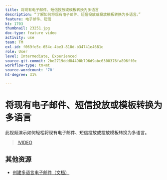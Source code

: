 ```yaml
---
title: 将现有电子邮件、短信投放或模板转换为多语言
description: “了解如何将现有电子邮件、短信投放或投放模板转换为多语言。”
feature: 电子邮件、短信
kt: 1703
thumbnail: 23251.jpg
doc-type: feature video
activity: use
team: TM
exl-id: f069fe5c-654c-4be3-818d-b34741e4681e
role: User
level: Intermediate, Experienced
source-git-commit: 2be2719ddd84490b796d9abc6300376fa896ff0c
workflow-type: tm+mt
source-wordcount: '70'
ht-degree: 31%

---
```


# 将现有电子邮件、短信投放或模板转换为多语言

此视频演示如何轻松将现有电子邮件、短信投放或投放模板转换为多语言。

>[!VIDEO](https://video.tv.adobe.com/v/23251?quality=12)

## 其他资源

* [创建多语言电子邮件（文档）](https://helpx.adobe.com/campaign/standard/channels/using/creating-a-multilingual-email.html)
